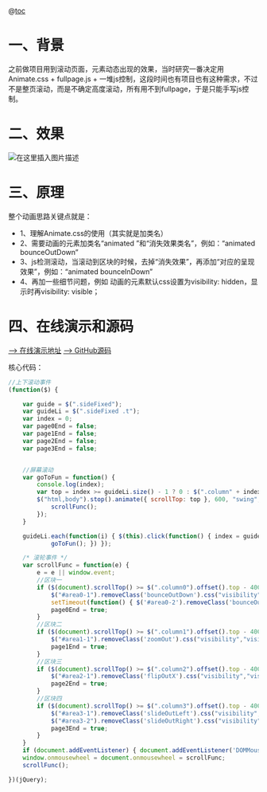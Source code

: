 @[toc](js+animate.css实现滚动页面，元素动态出现（附演示地址和源码）)

# 一、背景
之前做项目用到滚动页面，元素动态出现的效果，当时研究一番决定用Animate.css + fullpage.js + 一堆js控制，这段时间也有项目也有这种需求，不过不是整页滚动，而是不确定高度滚动，所有用不到fullpage，于是只能手写js控制。

# 二、效果
![在这里插入图片描述](https://img-blog.csdnimg.cn/20191017104701564.gif)

# 三、原理
整个动画思路关键点就是：

- 1、理解Animate.css的使用（其实就是加类名）
- 2、需要动画的元素加类名“animated ”和“消失效果类名”，例如：“animated bounceOutDown”
- 3、js检测滚动，当滚动到区块的时候，去掉“消失效果”，再添加“对应的呈现效果”，例如：“animated bounceInDown”
- 4、再加一些细节问题，例如 动画的元素默认css设置为visibility: hidden，显示时再visibility: visible；

# 四、在线演示和源码
[--> 在线演示地址](https://lujingtao.github.io/elements-appear-dynamically-when-scroll-page/demo/)
[--> GitHub源码](https://github.com/lujingtao/elements-appear-dynamically-when-scroll-page)


核心代码：
```js
//上下滚动事件
(function($) {

    var guide = $(".sideFixed");
    var guideLi = $(".sideFixed .t");
    var index = 0;
    var page0End = false;
    var page1End = false;
    var page2End = false;
    var page3End = false;


    //屏幕滚动
    var goToFun = function() {
        console.log(index);
        var top = index >= guideLi.size() - 1 ? 0 : $(".column" + index).offset().top;
        $("html,body").stop().animate({ scrollTop: top }, 600, "swing", function() {
            scrollFunc();
        });
    }

    guideLi.each(function(i) { $(this).click(function() { index = guideLi.index($(this));
            goToFun(); }) });

    /* 滚轮事件 */
    var scrollFunc = function(e) {
        e = e || window.event;
        //区块一
        if ($(document).scrollTop() >= $(".column0").offset().top - 400 && !page0End) {
            $("#area0-1").removeClass('bounceOutDown').css("visibility","visible").addClass("bounceInDown");
            setTimeout(function() { $('#area0-2').removeClass('bounceOutDown').css("visibility","visible").addClass("bounceInDown"); }, 200);
            page0End = true;
        }
        //区块二
        if ($(document).scrollTop() >= $(".column1").offset().top - 400 && !page1End) {
            $("#area1-1").removeClass('zoomOut').css("visibility","visible").addClass("zoomIn");
            page1End = true;
        }
        //区块三
        if ($(document).scrollTop() >= $(".column2").offset().top - 400 && !page2End) {
            $("#area2-1").removeClass('flipOutX').css("visibility","visible").addClass("flipInX");
            page2End = true;
        }
        //区块四
        if ($(document).scrollTop() >= $(".column3").offset().top - 400 && !page3End) {
            $("#area3-1").removeClass('slideOutLeft').css("visibility","visible").addClass("slideInLeft");
            $("#area3-2").removeClass('slideOutRight').css("visibility","visible").addClass("slideInRight");
            page3End = true;
        }
    }
    if (document.addEventListener) { document.addEventListener('DOMMouseScroll', scrollFunc, false); }
    window.onmousewheel = document.onmousewheel = scrollFunc;
    scrollFunc();

})(jQuery);
```



 




